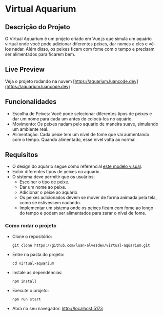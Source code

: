 # Virtual Aquarium

## Descrição do Projeto

O Virtual Aquarium é um projeto criado em Vue.js que simula um aquário virtual onde você pode adicionar diferentes peixes, dar nomes a eles e vê-los nadar. Além disso, os peixes ficam com fome com o tempo e precisam ser alimentados para ficarem bem.

## Live Preview

Veja o projeto rodando na nuvem [https://aquarium.luancode.dev](https://aquarium.luancode.dev)

## Funcionalidades

- Escolha de Peixes: Você pode selecionar diferentes tipos de peixes e dar um nome para cada um antes de colocá-los no aquário.
- Movimento: Os peixes nadam pelo aquário de maneira suave, simulando um ambiente real.
- Alimentação: Cada peixe tem um nível de fome que vai aumentando com o tempo. Quando alimentado, esse nível volta ao normal.

## Requisitos

- O design do aquário segue como referencial [este modelo visual](https://imgur.com/a/virtual-aquarium-E80Zkia).
- Exibir diferentes tipos de peixes no aquário.
- O sistema deve permitir que os usuários:
  - Escolher o tipo de peixe.
  - Dar um nome ao peixe.
  - Adicionar o peixe ao aquário.
  - Os peixes adicionados devem se mover de forma animada pela tela, como se estivessem nadando.
  - Implementar um sistema onde os peixes ficam com fome ao longo do tempo e podem ser alimentados para zerar o nível de fome.

### Como rodar o projeto

- Clone o repositório:
  ```
  git clone https://github.com/luan-alvesdev/virtual-aquarium.git
  ```
- Entre na pasta do projeto:
  ```
  cd virtual-aquarium
  ```
- Instale as dependências:
  ```
  npm install
  ```
- Execute o projeto:
  ```
  npm run start
  ```
- Abra no seu navegador: [http://localhost:5173](http://localhost:5173)
